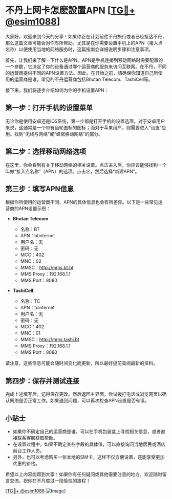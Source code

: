 # 不丹上网卡怎麽設置APN [[TG💪+ @esim1088](https://t.me/s/esim1088)]

大家好，欢迎来到今天的分享！如果你正在计划前往不丹旅行或者已经抵达不丹，那么这篇文章可能会对你有所帮助。尤其是在你需要设置手机上的APN（接入点名称）以便使用当地的网络服务时，这篇指南会详细说明步骤和注意事项。

首先，让我们来了解一下什么是APN。APN是手机连接到移动网络时需要配置的一个参数，它决定了你的设备通过哪个运营商的服务来访问互联网。在不丹，不同的运营商提供不同的APN设置方法。因此，在开始之前，请确保你知道自己所使用的运营商是谁。常见的不丹运营商包括Bhutan Telecom、TashiCell等。

接下来，我们将逐步介绍如何为你的手机设置APN：

## 第一步：打开手机的设置菜单

无论你是使用安卓还是iOS系统，第一步都是打开手机的设置选项。对于安卓用户来说，这通常是一个带有齿轮图标的图标；而对于苹果用户，则需要进入“设置”应用。找到“无线与网络”或“蜂窝移动网络”的部分。

## 第二步：选择移动网络选项

在这里，你会看到有关于移动网络的相关设置。点击进入后，你应该能够找到一个叫做“接入点名称”（APN）的选项。点击它，然后选择“新建APN”。

## 第三步：填写APN信息

根据你所使用的运营商不同，APN的具体信息也会有所差异。以下是一些常见运营商的APN设置示例：

- **Bhutan Telecom**
  - 名称：BT
  - APN：btinternet
  - 用户名：无
  - 密码：无
  - MCC：402
  - MNC：02
  - MMSC：http://mms.bt.bt
  - MMS Proxy：192.168.1.1
  - MMS Port：8080

- **TashiCell**
  - 名称：TC
  - APN：tcinternet
  - 用户名：无
  - 密码：无
  - MCC：402
  - MNC：01
  - MMSC：http://mms.tashi.bt
  - MMS Proxy：192.168.1.1
  - MMS Port：8080

请注意，这些信息可能会随时间变化而更新，所以最好提前查阅最新的资料。

## 第四步：保存并测试连接

完成上述填写后，记得保存更改。然后返回主界面，尝试拨打电话或浏览网页以确认网络是否正常工作。如果遇到问题，可以再次检查APN设置是否有误。

## 小贴士

- 如果你不确定自己的运营商是谁，可以在手机包装盒上寻找相关信息，或者直接联系客服获取帮助。
- 在设置过程中，如果不确定某些字段的具体值，可以直接询问当地居民或酒店前台工作人员。
- 另外，也可以考虑购买一张本地的SIM卡，这样不仅方便设置，还能享受更加优惠的价格。

希望以上内容能帮到大家！如果你有任何疑问或其他需要注意的地方，欢迎随时留言交流。祝你在不丹度过一段愉快的旅程！

[[TG💪+ @esim1088](https://t.me/s/esim1088) ![Image](https://i.postimg.cc/4NQfJmqS/Snipaste-2025-05-13-00-14-12.png)]